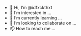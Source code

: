 - 👋 Hi, I’m @idfxckthxt
- 👀 I’m interested in ...
- 🌱 I’m currently learning ...
- 💞️ I’m looking to collaborate on ...
- 📫 How to reach me ...

<!---
idfxckthxt/idfxckthxt is a ✨ special ✨ repository because its `README.md` (this file) appears on your GitHub profile.
You can click the Preview link to take a look at your changes.
--->
